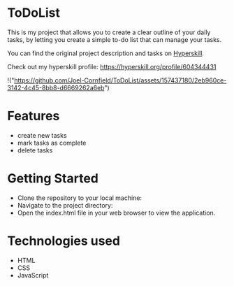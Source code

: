 # ToDoList
This is my project that allows you to create a clear outline of your daily tasks, by letting you create a simple to-do list that can manage your tasks.

You can find the original project description and tasks on [Hyperskill](https://hyperskill.org/projects/183?track=5).

Check out my hyperskill profile: https://hyperskill.org/profile/604344431

!("https://github.com/Joel-Cornfield/ToDoList/assets/157437180/2eb960ce-3142-4c45-8bb8-d6669262a6eb")

# Features #
* create new tasks
* mark tasks as complete
* delete tasks

# Getting Started #
* Clone the repository to your local machine:
* Navigate to the project directory:
* Open the index.html file in your web browser to view the application.

# Technologies used
* HTML
* CSS
* JavaScript

